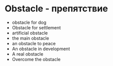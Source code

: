 # Obstacle - препятствие


- obstacle for dog
- Obstacle for settlement
- artificial obstacle
- the main obstacle
- an obstacle to peace
- An obstacle in development
- A real obstacle
- Overcome the obstacle